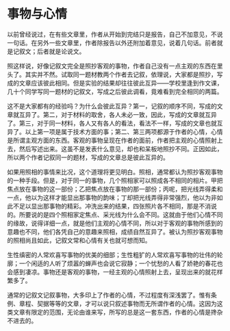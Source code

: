 # 事物与心情

以前曾经说过，在有些文章里，作者从开始到完结只是报告，自己不加意见，不说一句话。在另外一些文章里，作者除报告以外还附加着意见，说着几句话。前者就是记叙文；后者就是论说文。

照这样说，好像记叙文完全是照抄客观的事物，作者自己没有一点主观的东西在里头了。其实并不然。试取同一题材教两个作者去记叙，依理说，大家都是照抄，写成的文章应该彼此相同。但是实验的结果却往往彼此互异——学校里逢到作文课，几十个同学写同一题材的记叙文，写成之后彼此调看，竟难看到完全相同的两篇。

这不是大家都有的经验吗？为什么会彼此互异？第一，记叙的顺序不同，写成的文章就互异了。第二，对于材料的取舍，各人未必一致，因此，写成的文章就互异了。第三，对于同一材料，各人又有各人的看法，看法不一样，写成的文章也就互异了。以上第一项是属于技术方面的事；第二、第三两项都源于作者的心情，心情是所谓主观方面的东西。客观的事物呈现在作者的面前，作者把主观的心情照射上去，然后写述出来。这虽不是发表什么意见，却也和呆板地照抄不同。正因如此，所以两个作者记叙同一的题材，写成的文章总是彼此互异的。

如果用照相的事情来比况，这个道理将更见明白。照相，通常都认为照抄客观事物的一种手段。但是，对于同一的事物，几个照相家可以照成各不相同的相片。甲把焦点放在事物的这一部份；乙把焦点放在事物的那一部份；丙呢，把光线弄得柔和一点，他以为这样才能显出那事物的韵味；丁却把光线弄得非常强烈，他以为非如此不足以显出那事物的精彩。冲洗出来的结果，四张照片各不相同，那是不消说的。所要说的是四个照相家定焦点、采光线为什么会不同。这就由于他们心情不同的缘故，说得详细一点，就是他们主观的心情不同，所以对于客观的事物所感到的意趣也不同，他们各凭自己的意趣来照相，成绩自然互异了。被认为照抄客观事物的照相尚且如此，记叙文常和心情有关也就可想而知。

生性缜密的人常欢喜写事物的优美的细部；生性粗犷的人常欢喜写事物的壮伟的轮廓；一个闲适的人听了烦嚣的蝉声也会说它寂静；一个忧愁的人看了娇艳的春花也会感到凄凉。事物还是客观的事物，一经主观的心情照射上去，呈现出来的就花样繁多了。

通常的记叙文记叙事物，大多印上了作者的心情，不过程度有深浅罢了。惟有条例、章程、契据等等的文章，才可以说只叙述事物而无所谓作者的心情。这因为这类文章有限定的范围，无论由谁来写，所写的总是这一套东西，作者的心情是搀杂不进去的。